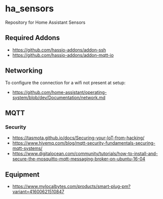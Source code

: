 # ha_sensors

Repository for Home Assistant Sensors

## Required Addons

- https://github.com/hassio-addons/addon-ssh
- https://github.com/hassio-addons/addon-mqtt-io

## Networking

To configure the connection for a wifi not present at setup:

- https://github.com/home-assistant/operating-system/blob/dev/Documentation/network.md

## MQTT

### Security

- https://tasmota.github.io/docs/Securing-your-IoT-from-hacking/
- https://www.hivemq.com/blog/mqtt-security-fundamentals-securing-mqtt-systems/
- https://www.digitalocean.com/community/tutorials/how-to-install-and-secure-the-mosquitto-mqtt-messaging-broker-on-ubuntu-16-04

## Equipment

- https://www.mylocalbytes.com/products/smart-plug-pm?variant=41600621510847
